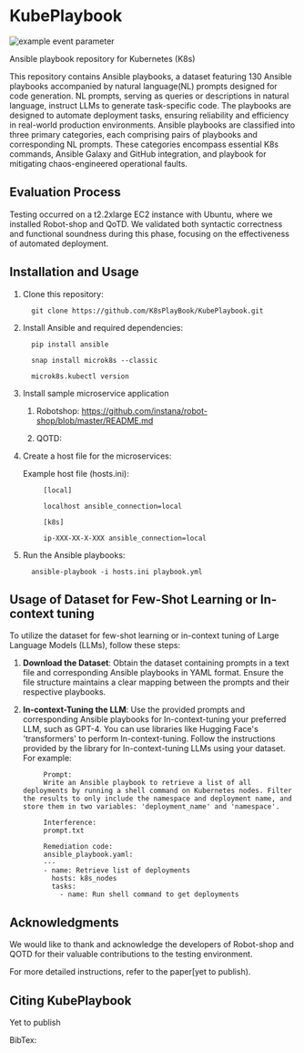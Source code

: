 # KubePlaybook

![example event parameter](https://github.com/github/docs/actions/workflows/main.yml/badge.svg?event=push)


Ansible playbook repository for Kubernetes (K8s)

This repository contains Ansible playbooks,  a dataset featuring 130 Ansible playbooks accompanied by natural language(NL) prompts designed for code generation. NL prompts, serving as queries or descriptions in natural language, instruct LLMs to generate task-specific code. The playbooks are designed to automate deployment tasks, ensuring reliability and efficiency in real-world production environments. Ansible playbooks are classified into three primary categories, each comprising pairs of playbooks and corresponding NL prompts. These categories encompass essential K8s commands, Ansible Galaxy and GitHub integration, and playbook for mitigating chaos-engineered operational faults.

## Evaluation Process

Testing occurred on a t2.2xlarge EC2 instance with Ubuntu, where we installed Robot-shop and QoTD. We validated both syntactic correctness and functional soundness during this phase, focusing on the effectiveness of automated deployment.

## Installation and Usage

1. Clone this repository:
   

         git clone https://github.com/K8sPlayBook/KubePlaybook.git


2. Install Ansible and required dependencies:

   
         pip install ansible

         snap install microk8s --classic

         microk8s.kubectl version

3. Install sample microservice application

   1. Robotshop: https://github.com/instana/robot-shop/blob/master/README.md
      
   2. QOTD:

4. Create a host file for the microservices:
   
      Example host file (hosts.ini):

            [local]

            localhost ansible_connection=local

            [k8s]

            ip-XXX-XX-X-XXX ansible_connection=local


4. Run the Ansible playbooks:
   
         ansible-playbook -i hosts.ini playbook.yml
   
## Usage of Dataset for Few-Shot Learning or In-context tuning

   To utilize the dataset for few-shot learning or in-context tuning of Large Language Models (LLMs), follow these steps:

   1. **Download the Dataset**: Obtain the dataset containing prompts in a text file and corresponding Ansible playbooks in YAML format. Ensure the file structure maintains a clear mapping between the prompts and their respective playbooks.
   2. **In-context-Tuning the LLM**: Use the provided prompts and corresponding Ansible playbooks for In-context-tuning your preferred LLM, such as GPT-4. You can use libraries like Hugging Face's 'transformers' to perform In-context-tuning. Follow the instructions provided by the library for In-context-tuning LLMs using your dataset. For example:
         
               Prompt:
               Write an Ansible playbook to retrieve a list of all deployments by running a shell command on Kubernetes nodes. Filter the results to only include the namespace and deployment name, and store them in two variables: 'deployment_name' and 'namespace'.
               
               Interference:
               prompt.txt
               
               Remediation code:
               ansible_playbook.yaml:
               ---
               - name: Retrieve list of deployments
                 hosts: k8s_nodes
                 tasks:
                   - name: Run shell command to get deployments

## Acknowledgments

We would like to thank and acknowledge the developers of Robot-shop and QOTD for their valuable contributions to the testing environment.


For more detailed instructions, refer to the paper[yet to publish).

## Citing KubePlaybook
Yet to publish

BibTex:
